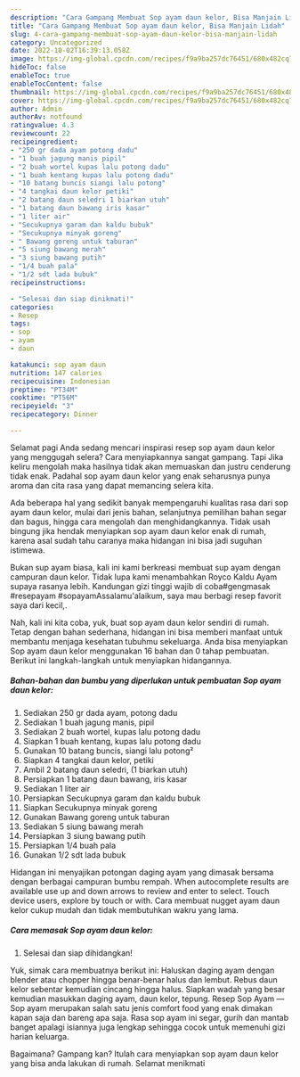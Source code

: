 ```yaml
---
description: "Cara Gampang Membuat Sop ayam daun kelor, Bisa Manjain Lidah"
title: "Cara Gampang Membuat Sop ayam daun kelor, Bisa Manjain Lidah"
slug: 4-cara-gampang-membuat-sop-ayam-daun-kelor-bisa-manjain-lidah
category: Uncategorized
date: 2022-10-02T16:39:13.058Z
image: https://img-global.cpcdn.com/recipes/f9a9ba257dc76451/680x482cq70/sop-ayam-daun-kelor-foto-resep-utama.jpg
hideToc: false
enableToc: true
enableTocContent: false
thumbnail: https://img-global.cpcdn.com/recipes/f9a9ba257dc76451/680x482cq70/sop-ayam-daun-kelor-foto-resep-utama.jpg
cover: https://img-global.cpcdn.com/recipes/f9a9ba257dc76451/680x482cq70/sop-ayam-daun-kelor-foto-resep-utama.jpg
author: Admin
authorAv: notfound
ratingvalue: 4.3
reviewcount: 22
recipeingredient:
- "250 gr dada ayam potong dadu"
- "1 buah jagung manis pipil"
- "2 buah wortel kupas lalu potong dadu"
- "1 buah kentang kupas lalu potong dadu"
- "10 batang buncis siangi lalu potong"
- "4 tangkai daun kelor petiki"
- "2 batang daun seledri 1 biarkan utuh"
- "1 batang daun bawang iris kasar"
- "1 liter air"
- "Secukupnya garam dan kaldu bubuk"
- "Secukupnya minyak goreng"
- " Bawang goreng untuk taburan"
- "5 siung bawang merah"
- "3 siung bawang putih"
- "1/4 buah pala"
- "1/2 sdt lada bubuk"
recipeinstructions:

- "Selesai dan siap dinikmati!"
categories:
- Resep
tags:
- sop
- ayam
- daun

katakunci: sop ayam daun 
nutrition: 147 calories
recipecuisine: Indonesian
preptime: "PT34M"
cooktime: "PT56M"
recipeyield: "3"
recipecategory: Dinner

---
```



Selamat pagi Anda sedang mencari inspirasi resep sop ayam daun kelor yang menggugah selera? Cara menyiapkannya sangat gampang. Tapi Jika keliru mengolah maka hasilnya tidak akan memuaskan dan justru cenderung tidak enak. Padahal sop ayam daun kelor yang enak seharusnya punya aroma dan cita rasa yang dapat memancing selera kita.


Ada beberapa hal yang sedikit banyak mempengaruhi kualitas rasa dari sop ayam daun kelor, mulai dari jenis bahan, selanjutnya pemilihan bahan segar dan bagus, hingga cara mengolah dan menghidangkannya. Tidak usah bingung jika hendak menyiapkan sop ayam daun kelor enak di rumah, karena asal sudah tahu caranya maka hidangan ini bisa jadi suguhan istimewa.

Bukan sup ayam biasa, kali ini kami berkreasi membuat sup ayam dengan campuran daun kelor. Tidak lupa kami menambahkan Royco Kaldu Ayam supaya rasanya lebih. Kandungan gizi tinggi wajib di coba#gengmasak #resepayam #sopayamAssalamu&#39;alaikum, saya mau berbagi resep favorit saya dari kecil,.


Nah, kali ini kita coba, yuk, buat sop ayam daun kelor sendiri di rumah. Tetap dengan bahan sederhana, hidangan ini bisa memberi manfaat untuk membantu menjaga kesehatan tubuhmu sekeluarga. Anda bisa menyiapkan Sop ayam daun kelor menggunakan 16 bahan dan 0 tahap pembuatan. Berikut ini langkah-langkah untuk menyiapkan hidangannya.

<!--inarticleads1-->

##### Bahan-bahan dan bumbu yang diperlukan untuk pembuatan Sop ayam daun kelor:

1. Sediakan 250 gr dada ayam, potong dadu
1. Sediakan 1 buah jagung manis, pipil
1. Sediakan 2 buah wortel, kupas lalu potong dadu
1. Siapkan 1 buah kentang, kupas lalu potong dadu
1. Gunakan 10 batang buncis, siangi lalu potong²
1. Siapkan 4 tangkai daun kelor, petiki
1. Ambil 2 batang daun seledri, (1 biarkan utuh)
1. Persiapkan 1 batang daun bawang, iris kasar
1. Sediakan 1 liter air
1. Persiapkan Secukupnya garam dan kaldu bubuk
1. Siapkan Secukupnya minyak goreng
1. Gunakan  Bawang goreng untuk taburan
1. Sediakan 5 siung bawang merah
1. Persiapkan 3 siung bawang putih
1. Persiapkan 1/4 buah pala
1. Gunakan 1/2 sdt lada bubuk


Hidangan ini menyajikan potongan daging ayam yang dimasak bersama dengan berbagai campuran bumbu rempah. When autocomplete results are available use up and down arrows to review and enter to select. Touch device users, explore by touch or with. Cara membuat nugget ayam daun kelor cukup mudah dan tidak membutuhkan wakru yang lama. 

<!--inarticleads2-->

##### Cara memasak Sop ayam daun kelor:


1. Selesai dan siap dihidangkan!

Yuk, simak cara membuatnya berikut ini: Haluskan daging ayam dengan blender atau chopper hingga benar-benar halus dan lembut. Rebus daun kelor sebentar kemudian cincang hingga halus. Siapkan wadah yang besar kemudian masukkan daging ayam, daun kelor, tepung. Resep Sop Ayam —Sop ayam merupakan salah satu jenis comfort food yang enak dimakan kapan saja dan bareng apa saja. Rasa sop ayam ini segar, gurih dan mantab banget apalagi isiannya juga lengkap sehingga cocok untuk memenuhi gizi harian keluarga. 

Bagaimana? Gampang kan? Itulah cara menyiapkan sop ayam daun kelor yang bisa anda lakukan di rumah. Selamat menikmati
